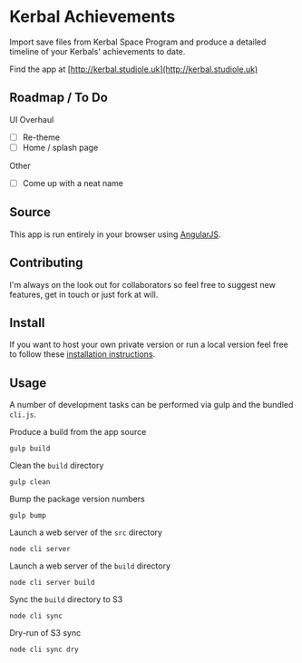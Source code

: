 # Kerbal Achievements

Import save files from Kerbal Space Program and produce a detailed timeline of your Kerbals' achievements to date.

Find the app at [http://kerbal.studiole.uk](http://kerbal.studiole.uk)

## Roadmap / To Do

UI Overhaul
- [ ] Re-theme
- [ ] Home / splash page

Other
- [ ] Come up with a neat name

## Source

This app is run entirely in your browser using [AngularJS](https://angularjs.org).

## Contributing

I'm always on the look out for collaborators so feel free to suggest new features, get in touch or just fork at will.

## Install

If you want to host your own private version or run a local version feel free to follow these [installation instructions](https://github.com/StudioLE/KerbalAchievements/blob/master/INSTALL.md).

## Usage

A number of development tasks can be performed via gulp and the bundled `cli.js`.

Produce a build from the app source
```
gulp build
```
Clean the `build` directory 
```
gulp clean
```
Bump the package version numbers
```
gulp bump
```
Launch a web server of the `src` directory
```
node cli server
```
Launch a web server of the `build` directory
```
node cli server build
```
Sync the `build` directory to S3
```
node cli sync
```
Dry-run of S3 sync
```
node cli sync dry
```
